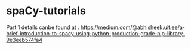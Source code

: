 # spaCy-tutorials
Part 1 details canbe found at : https://medium.com/@abhisheek.uit.ee/a-brief-introduction-to-spacy-using-python-production-grade-nlp-library-9e3eeb574fa4
